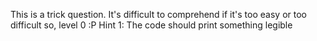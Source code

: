 This is a trick question. It's difficult to comprehend if it's too easy or too difficult so, level 0 :P
Hint 1: The code should print something legible
